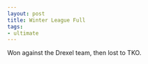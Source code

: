 ```yaml
---
layout: post
title: Winter League Full
tags:
- ultimate
---
```


Won against the Drexel team, then lost to TKO.
